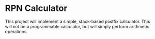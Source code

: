 # RPN Calculator

This project will implement a simple, stack-based postfix calculator. This will not be a programmable calculator, but will simply perform arithmetic operations.
